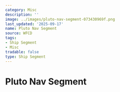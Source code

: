 ```yaml
---
category: Misc
description: ''
image: ../images/pluto-nav-segment-073430969f.png
last_updated: '2025-09-17'
name: Pluto Nav Segment
source: WFCD
tags:
- Ship Segment
- Misc
tradable: false
type: Ship Segment
---
```


# Pluto Nav Segment

